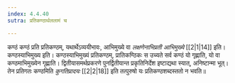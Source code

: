 ```yaml
---
index: 4.4.40
sutra: प्रतिकण्ठार्थललामं च

---
```

   कण्ठं कण्ठं प्रति प्रतिकण्ठम्, यथार्थेऽव्ययीभावः, आभिमुख्ये वा _लक्षणेनाभिप्रती आभिमुख्ये_ [[2|1|14]]  इति। कण्ठस्याभिमुख्य इति। कण्ठस्याभिमुख्यं प्रतिकण्ठम्, प्रातिकण्ठिकः स उच्यते सर्व कण्ठं यो गृह्णाति, यो वा कण्ठमाभिमुख्येन गृह्णाति। द्वितीयासमर्थप्रकरणे पुनर्द्वितीयान्त प्रकृतिनिर्देश इष्टाद्यथा स्यात्, अनिष्टान्मा भूत्। तेन प्रतिगतः कण्ठमिति _कुगतिप्रादयः_ [[2|2|18]]  इति तत्पुरुषो यः प्रतिकण्ठशब्दस्ततो न भवति॥